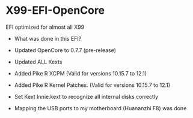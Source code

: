 # X99-EFI-OpenCore
EFI optimized for almost all X99
- What was done in this EFI?



- Updated OpenCore to 0.7.7 (pre-release)
- Updated ALL Kexts
- Added Pike R XCPM (Valid for versions 10.15.7 to 12.1)
- Added Pike R Kernel Patches. (Valid for versions 10.15.7 to 12.1)
- Set Kext Innie.kext to recognize all internal disks correctly
- Mapping the USB ports to my motherboard (Huananzhi F8) was done
